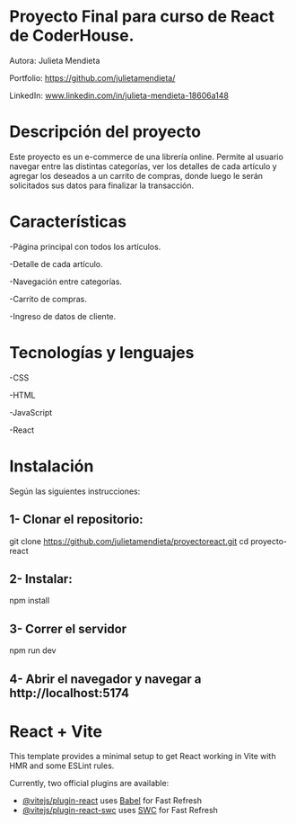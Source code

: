 # Proyecto Final para curso de React de CoderHouse.

Autora: Julieta Mendieta

Portfolio: https://github.com/julietamendieta/

LinkedIn: www.linkedin.com/in/julieta-mendieta-18606a148

# Descripción del proyecto

Este proyecto es un e-commerce de una librería online. Permite al usuario navegar entre las distintas categorías, ver los detalles de cada
artículo y agregar los deseados a un carrito de compras, donde luego le serán solicitados sus datos para finalizar la transacción.

# Características

-Página principal con todos los artículos.

-Detalle de cada artículo.

-Navegación entre categorías.

-Carrito de compras.

-Ingreso de datos de cliente.

# Tecnologías y lenguajes
-CSS

-HTML

-JavaScript

-React

# Instalación

Según las siguientes instrucciones:

## 1- Clonar el repositorio:
git clone https://github.com/julietamendieta/proyectoreact.git
cd proyecto-react

## 2- Instalar:
npm install

## 3- Correr el servidor
npm run dev

## 4- Abrir el navegador y navegar a http://localhost:5174





# React + Vite

This template provides a minimal setup to get React working in Vite with HMR and some ESLint rules.

Currently, two official plugins are available:

- [@vitejs/plugin-react](https://github.com/vitejs/vite-plugin-react/blob/main/packages/plugin-react/README.md) uses [Babel](https://babeljs.io/) for Fast Refresh
- [@vitejs/plugin-react-swc](https://github.com/vitejs/vite-plugin-react-swc) uses [SWC](https://swc.rs/) for Fast Refresh
